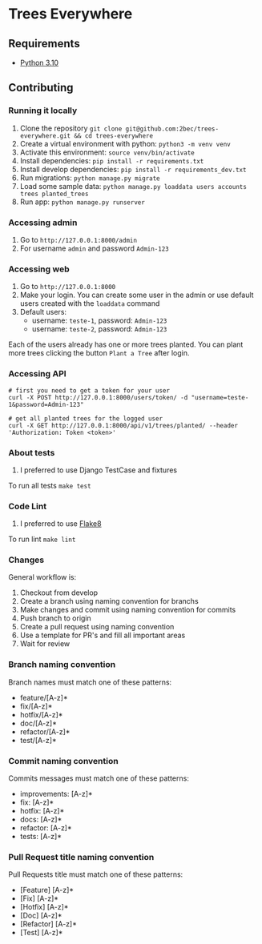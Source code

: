 # Trees Everywhere
## Requirements

- [Python 3.10](https://www.python.org/downloads/)

## Contributing
### Running it locally
1. Clone the repository `git clone git@github.com:2bec/trees-everywhere.git && cd trees-everywhere`
1. Create a virtual environment with python: `python3 -m venv venv`
1. Activate this environment: `source venv/bin/activate`
1. Install dependencies: `pip install -r requirements.txt`
1. Install develop dependencies: `pip install -r requirements_dev.txt`
1. Run migrations: `python manage.py migrate`
1. Load some sample data: `python manage.py loaddata users accounts trees planted_trees`
1. Run app: `python manage.py runserver`

### Accessing admin
1. Go to `http://127.0.0.1:8000/admin`
1. For username `admin` and password `Admin-123`

### Accessing web
1. Go to `http://127.0.0.1:8000`
1. Make your login. You can create some user in the admin or use default users created with the `loaddata` command
1. Default users:
    * username: `teste-1`, password: `Admin-123`
    * username: `teste-2`, password: `Admin-123`

Each of the users already has one or more trees planted. You can plant more trees clicking the button `Plant a Tree` after login.

### Accessing API

```
# first you need to get a token for your user
curl -X POST http://127.0.0.1:8000/users/token/ -d "username=teste-1&password=Admin-123"

# get all planted trees for the logged user
curl -X GET http://127.0.0.1:8000/api/v1/trees/planted/ --header 'Authorization: Token <token>'
```

### About tests
1. I preferred to use Django TestCase and fixtures

To run all tests `make test`

### Code Lint
1. I preferred to use [Flake8](https://flake8.pycqa.org/en/latest/)

To run lint `make lint`

### Changes

General workflow is:

1. Checkout from develop
1. Create a branch using naming convention for branchs
1. Make changes and commit using naming convention for commits
1. Push branch to origin
1. Create a pull request using naming convention
1. Use a template for PR's and fill all important areas
1. Wait for review

### Branch naming convention

Branch names must match one of these patterns:

- feature/[A-z]\*
- fix/[A-z]\*
- hotfix/[A-z]\*
- doc/[A-z]\*
- refactor/[A-z]\*
- test/[A-z]\*

### Commit naming convention

Commits messages must match one of these patterns:

- improvements: [A-z]\*
- fix: [A-z]\*
- hotfix: [A-z]\*
- docs: [A-z]\*
- refactor: [A-z]\*
- tests: [A-z]\*

### Pull Request title naming convention

Pull Requests title must match one of these patterns:

- [Feature] [A-z]\*
- [Fix] [A-z]\*
- [Hotfix] [A-z]\*
- [Doc] [A-z]\*
- [Refactor] [A-z]\*
- [Test] [A-z]\*
